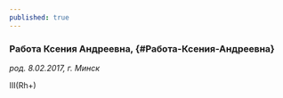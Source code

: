 ```yaml
---
published: true
---
```


### Работа Ксения Андреевна,  {#Работа-Ксения-Андреевна}

_род. 8.02.2017, г. Минск_



III(Rh+)
        
